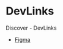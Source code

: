 # DevLinks
Discover - DevLinks

- [Figma](https://www.figma.com/community/file/1187422022288947321)
